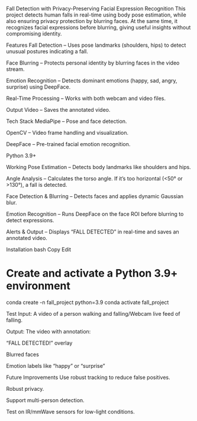 Fall Detection with Privacy-Preserving Facial Expression Recognition
This project detects human falls in real-time using body pose estimation, while also ensuring privacy protection by blurring faces. At the same time, it recognizes facial expressions before blurring, giving useful insights without compromising identity.

Features
Fall Detection – Uses pose landmarks (shoulders, hips) to detect unusual postures indicating a fall.

Face Blurring – Protects personal identity by blurring faces in the video stream.

Emotion Recognition – Detects dominant emotions (happy, sad, angry, surprise) using DeepFace.

Real-Time Processing – Works with both webcam and video files.

Output Video – Saves the annotated video.

Tech Stack
MediaPipe – Pose and face detection.

OpenCV – Video frame handling and visualization.

DeepFace – Pre-trained facial emotion recognition.

Python 3.9+ 

Working
Pose Estimation – Detects body landmarks like shoulders and hips.

Angle Analysis – Calculates the torso angle. If it’s too horizontal (<50° or >130°), a fall is detected.

Face Detection & Blurring – Detects faces and applies dynamic Gaussian blur.

Emotion Recognition – Runs DeepFace on the face ROI before blurring to detect expressions.

Alerts & Output – Displays “FALL DETECTED” in real-time and saves an annotated video.

Installation
bash
Copy
Edit
# Create and activate a Python 3.9+ environment
conda create -n fall_project python=3.9
conda activate fall_project


Test
Input: A video of a person walking and falling/Webcam live feed of falling.

Output: The video with annotation:

“FALL DETECTED!” overlay

Blurred faces

Emotion labels like “happy” or “surprise”

Future Improvements
Use robust tracking to reduce false positives.

Robust privacy.

Support multi-person detection.

Test on IR/mmWave sensors for low-light conditions.
